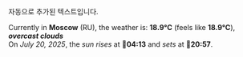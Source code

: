 
자동으로 추가된 텍스트입니다.

<!--START_SECTION:weather:moscow-->
Currently in **Moscow** (RU), the weather is: **18.9°C** (feels like **18.9°C**), ***overcast clouds***<br/>
On *July 20, 2025*, the *sun rises* at 🌅**04:13** and *sets* at 🌇**20:57**.
<!--END_SECTION:weather-->

